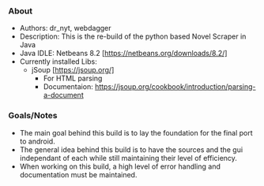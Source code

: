 ### About
 *	Authors: dr_nyt, webdagger
 * Description: This is the re-build of the python based Novel Scraper in Java
 * Java IDLE: Netbeans 8.2 [https://netbeans.org/downloads/8.2/]
 * Currently installed Libs: 
      - jSoup [https://jsoup.org/] 
         - For HTML parsing
         - Documentaion: https://jsoup.org/cookbook/introduction/parsing-a-document


### Goals/Notes
 * The main goal behind this build is to lay the foundation for the final port to android.
 * The general idea behind this build is to have the sources and the gui independant of each while still maintaining their level of efficiency.
 * When working on this build, a high level of error handling and documentation must be maintained.

